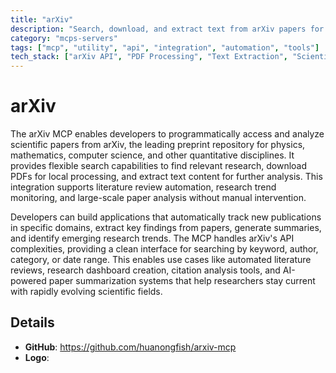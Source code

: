 ```yaml
---
title: "arXiv"
description: "Search, download, and extract text from arXiv papers for literature review, trend analysis, and automated summarization in scientific research."
category: "mcps-servers"
tags: ["mcp", "utility", "api", "integration", "automation", "tools"]
tech_stack: ["arXiv API", "PDF Processing", "Text Extraction", "Scientific Research Tools", "Data Analysis"]
---
```


# arXiv

The arXiv MCP enables developers to programmatically access and analyze scientific papers from arXiv, the leading preprint repository for physics, mathematics, computer science, and other quantitative disciplines. It provides flexible search capabilities to find relevant research, download PDFs for local processing, and extract text content for further analysis. This integration supports literature review automation, research trend monitoring, and large-scale paper analysis without manual intervention.

Developers can build applications that automatically track new publications in specific domains, extract key findings from papers, generate summaries, and identify emerging research trends. The MCP handles arXiv's API complexities, providing a clean interface for searching by keyword, author, category, or date range. This enables use cases like automated literature reviews, research dashboard creation, citation analysis tools, and AI-powered paper summarization systems that help researchers stay current with rapidly evolving scientific fields.

## Details

- **GitHub**: https://github.com/huanongfish/arxiv-mcp
- **Logo**: 
